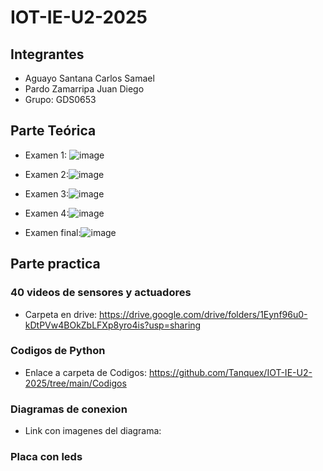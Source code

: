 # IOT-IE-U2-2025
## Integrantes
- Aguayo Santana Carlos Samael
- Pardo Zamarripa Juan Diego 
- Grupo: GDS0653

## Parte Teórica
- Examen 1: ![image](https://github.com/user-attachments/assets/9396781c-1920-4c22-a651-21af402c5c7d)
- Examen 2:![image](https://github.com/user-attachments/assets/00aa5933-c4c2-4c35-863a-812c06ce0847)
- Examen 3:![image](https://github.com/user-attachments/assets/bd04e6f6-0d57-44ef-a9be-15346edde4eb)

- Examen 4:![image](https://github.com/user-attachments/assets/a003b25d-1203-472d-8965-e70c3ec21585)

- Examen final:![image](https://github.com/user-attachments/assets/159df579-7181-42f6-91e5-5b2f0e09058f)









## Parte practica
### 40 videos de sensores y actuadores

- Carpeta en drive: https://drive.google.com/drive/folders/1Eynf96u0-kDtPVw4BOkZbLFXp8yro4is?usp=sharing


### Codigos de Python

- Enlace a carpeta de Codigos: https://github.com/Tanquex/IOT-IE-U2-2025/tree/main/Codigos


### Diagramas de conexion
- Link con imagenes del diagrama: 


### Placa con leds 



## 
